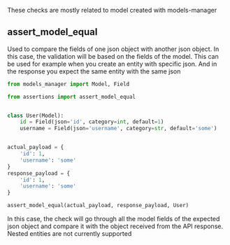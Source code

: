 These checks are mostly related to model created with models-manager

assert_model_equal
---

Used to compare the fields of one json object with another json object. In this case, the validation will be based on
the fields of the model. This can be used for example when you create an entity with specific json. And in the response
you expect the same entity with the same json

```python
from models_manager import Model, Field

from assertions import assert_model_equal


class User(Model):
    id = Field(json='id', category=int, default=1)
    username = Field(json='username', category=str, default='some')


actual_payload = {
    'id': 1,
    'username': 'some'
}
response_payload = {
    'id': 1,
    'username': 'some'
}

assert_model_equal(actual_payload, response_payload, User)
```

In this case, the check will go through all the model fields of the expected json object and compare it with the object
received from the API response. Nested entities are not currently supported
